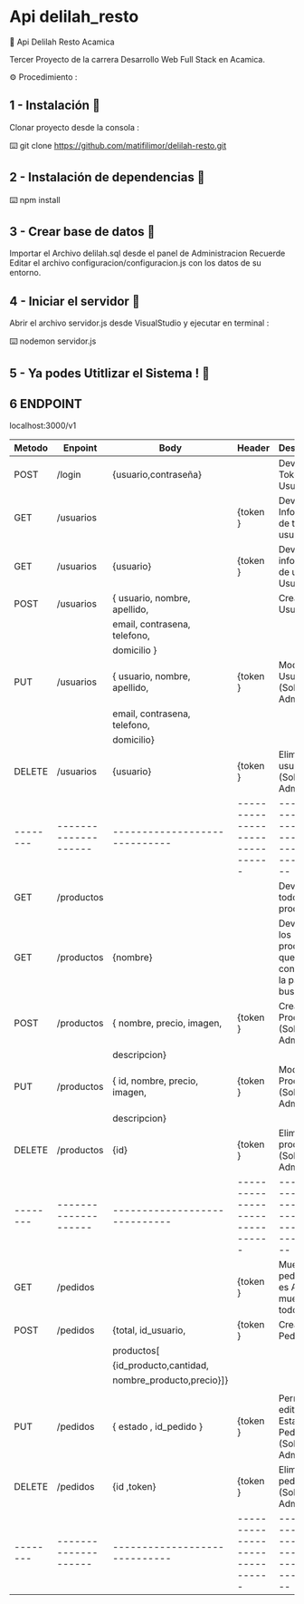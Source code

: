 # Api delilah_resto

🔧 Api Delilah Resto Acamica

Tercer Proyecto de la carrera Desarrollo Web Full Stack en Acamica.

⚙️ Procedimiento :

## 1 - Instalación 🔩

Clonar proyecto desde la consola :

⌨️ git clone https://github.com/matifilimor/delilah-resto.git

## 2 - Instalación de dependencias 🔩

⌨️ npm install

## 3 - Crear base de datos 🔩

Importar el Archivo delilah.sql desde el panel de Administracion
Recuerde Editar el archivo configuracion/configuracion.js con los datos de su entorno.

## 4 - Iniciar el servidor 🔩

Abrir el archivo servidor.js desde VisualStudio y ejecutar en terminal :

⌨️ nodemon servidor.js

## 5 - Ya podes Utitlizar el Sistema ! 🔩

## 6 ENDPOINT

localhost:3000/v1

| Metodo   | Enpoint              | Body                          | Header                          | Descripcion                                              |
| -------- | -------------------- | ----------------------------- | ------------------------------- | -------------------------------------------------------- |
| POST     | /login               | {usuario,contraseña}          |                                 | Devuelve el Token del Usuario                            |
| GET      | /usuarios            |                               | {token }                        | Devuelve Informacion de todos los usuarios               |
| GET      | /usuarios            | {usuario}                     | {token }                        | Devuelve informacion de un Usuario                       |
| POST     | /usuarios            | { usuario, nombre, apellido,  |                                 | Crea un Usuario                                          |
|          |                      | email, contrasena, telefono,  |                                 |                                                          |
|          |                      | domicilio }                   |                                 |                                                          |
| PUT      | /usuarios            | { usuario, nombre, apellido,  | {token }                        | Modifica un Usuario (Solo Admin)                         |
|          |                      | email, contrasena, telefono,  |                                 |                                                          |
|          |                      | domicilio}                    |                                 |                                                          |
| DELETE   | /usuarios            | {usuario}                     | {token }                        | Elimina un usuario (Solo Admin)                          |
| -------- | -------------------- | ----------------------------- | ------------------------------- | -------------------------------------------------------- |
| GET      | /productos           |                               |                                 | Devuelve todos los productos                             |
| GET      | /productos           | {nombre}                      |                                 | Devuelve los productos que contengan la palabra buscada  |
| POST     | /productos           | { nombre, precio, imagen,     | {token }                        | Crea un Producto (Solo Admin)                            |
|          |                      | descripcion}                  |                                 |                                                          |
| PUT      | /productos           | { id, nombre, precio, imagen, | {token }                        | Modifica un Producto (Solo Admin)                        |
|          |                      | descripcion}                  |                                 |                                                          |
| DELETE   | /productos           | {id}                          | {token }                        | Elimina un producto (Solo Admin)                         |
| -------- | -------------------- | ----------------------------- | ------------------------------- | -------------------------------------------------------- |
| GET      | /pedidos             |                               | {token }                        | Muestra pedidos (si es Admin muestra todos )             |
| POST     | /pedidos             | {total, id_usuario,           | {token }                        | Crea un Pedido                                           |
|          |                      | productos[                    |                                 |                                                          |
|          |                      | {id_producto,cantidad,        |                                 |                                                          |
|          |                      | nombre_producto,precio}]}     |                                 |                                                          |
|          |                      |                               |                                 |                                                          |
| PUT      | /pedidos             | { estado , id_pedido }        | {token }                        | Permite editar el Estado del Pedido (Solo Admin)         |
| DELETE   | /pedidos             | {id ,token}                   | {token }                        | Elimina un pedido (Solo Admin)                           |
| -------- | -------------------- | ----------------------------- | ------------------------------- | -------------------------------------------------------- |
